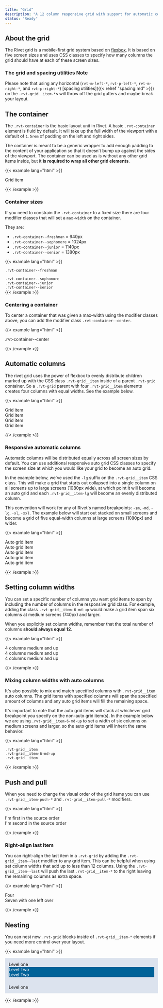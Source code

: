 ```yaml
---
title: "Grid"
description: "A 12 column responsive grid with support for automatic columns that makes it easy to lay out your application."
status: "Ready"
---
```


## About the grid
The Rivet grid is a mobile-first grid system based on [flexbox](https://www.w3.org/TR/css-flexbox-1/). It is based on five screen sizes and uses CSS classes to specify how many columns the grid should have at each of these screen sizes.

<h3>The grid and spacing utilities <span class="rvt-badge rvt-badge--warning">Note</span></h3>

Please note that using any horizontal (`rvt-m-left-*`, `rvt-p-left-*`, `rvt-m-right-*`, and `rvt-p-right-*`) [spacing utilities]({{< relref "spacing.md" >}}) on the `.rvt-grid__item-*`s will throw off the grid gutters and maybe break your layout.

## The container
The `.rvt-container` is the basic layout unit in Rivet. A basic `.rvt-container` element is fluid by default. It will take up the full width of the viewport with a default of `1.5rem` of padding on the left and right sides.

The container is meant to be a generic wrapper to add enough padding to the content of your application so that it doesn't bump up against the sides of the viewport. The container can be used as is without any other grid items inside, but it **is required to wrap all other grid elements**.

{{< example lang="html" >}}<div class="rvt-container">
    <div class="rvt-grid">
        <div class="rvt-grid__item">
            <span>Grid item</span>
        </div>
    </div>
</div>
{{< /example >}}

### Container sizes
If you need to constrain the `.rvt-container` to a fixed size there are four modifier classes that will set a `max-width` on the container.

They are:

- `.rvt-container--freshman` = 640px
- `.rvt-container--sophomore` = 1024px
- `.rvt-container--junior` = 1140px
- `.rvt-container--senior` = 1380px

{{< example lang="html" >}}<div class="rvt-container rvt-container--freshman">
    <div class="rvt-grid">
        <div class="rvt-grid__item"><span><code>.rvt-container--freshman</code></span></div>
    </div>
</div>
<div class="rvt-container rvt-container--sophomore">
    <div class="rvt-grid">
        <div class="rvt-grid__item"><span><code>.rvt-container--sophomore</code></span></div>
    </div>
</div>
<div class="rvt-container rvt-container--junior">
    <div class="rvt-grid">
        <div class="rvt-grid__item"><span><code>.rvt-container--junior</code></span></div>
    </div>
</div>
<div class="rvt-container rvt-container--senior">
    <div class="rvt-grid">
        <div class="rvt-grid__item"><span><code>.rvt-container--senior</code></span></div>
    </div>
</div>
{{< /example >}}

### Centering a container
To center a container that was given a max-width using the modifier classes above, you can add the modifier class `.rvt-container--center`.

{{< example lang="html" >}}<div class="rvt-container rvt-container--freshman rvt-container--center">
    <div class="rvt-grid">
        <div class="rvt-grid__item">
            <span>.rvt-container--center</span>
        </div>
    </div>
</div>
{{< /example >}}

## Automatic columns
The rivet grid uses the power of flexbox to evenly distribute children marked up with the CSS class `.rvt-grid__item` inside of a parent `.rvt-grid`  container. So a `.rvt-grid` parent with four `.rvt-grid__item` elements creates four columns with equal widths. See the example below.

{{< example lang="html" >}}<div class="rvt-container">
    <div class="rvt-grid">
        <div class="rvt-grid__item">
            <span>Grid item</span>
        </div>
        <div class="rvt-grid__item">
            <span>Grid item</span>
        </div>
        <div class="rvt-grid__item">
            <span>Grid item</span>
        </div>
        <div class="rvt-grid__item">
            <span>Grid item</span>
        </div>
    </div>
</div>
{{< /example >}}

### Responsive automatic columns
Automatic columns will be distributed equally across all screen sizes by default. You can use additional responsive auto grid CSS classes to specify the screen size at which you would like your grid to become an auto grid.

In the example below, we've used the `-lg` suffix on the `.rvt-grid__item` CSS class. This will make a grid that starts out collapsed into a single column on all screens up to large screens (1080px wide), at which point it will become an auto grid and each `.rvt-grid__item-lg` will become an evenly distributed column.

This convention will work for any of Rivet's named breakpoints: `-sm`, `-md`, `-lg`, `-xl`, `-xxl`. The example below will start out stacked on small screens and become a grid of five equal-width columns at large screens (1080px) and wider.

{{< example lang="html" >}}<div class="rvt-container">
    <div class="rvt-grid">
        <div class="rvt-grid__item-lg">
            <span>Auto grid item</span>
        </div>
        <div class="rvt-grid__item-lg">
            <span>Auto grid item</span>
        </div>
        <div class="rvt-grid__item-lg">
            <span>Auto grid item</span>
        </div>
        <div class="rvt-grid__item-lg">
            <span>Auto grid item</span>
        </div>
        <div class="rvt-grid__item-lg">
            <span>Auto grid item</span>
        </div>
    </div>
</div>
{{< /example >}}

## Setting column widths

You can set a specific number of columns you want grid items to span by including the number of columns in the responsive grid class. For example, adding the class `.rvt-grid__item-6-md-up` would make a grid item span six columns at medium screens (740px) and larger.

When you explicitly set column widths, remember that the total number of columns **should always equal 12**.

{{< example lang="html" >}}<div class="rvt-container rvt-container--junior rvt-container--center">
    <div class="rvt-grid">
        <div class="rvt-grid__item-4-md-up">
            <span>4 columns medium and up</span>
        </div>
        <div class="rvt-grid__item-4-md-up">
            <span>4 columns medium and up</span>
        </div>
        <div class="rvt-grid__item-4-md-up">
            <span>4 columns medium and up</span>
        </div>
    </div>
</div>
{{< /example >}}

### Mixing column widths with auto columns
It's also possible to mix and match specified columns with `.rvt-grid__item` auto columns. The grid items with specified columns will span the specified amount of columns and any auto grid items will fill the remaining space.

It's important to note that the auto grid items will stack at whichever grid breakpoint you specify on the non-auto grid item(s). In the example below we are using `.rvt-grid__item-6-md-up` to set a width of six columns on medium screens and larger, so the auto grid items will inherit the same behavior.

{{< example lang="html" >}}<div class="rvt-container">
    <div class="rvt-grid">
        <div class="rvt-grid__item">
            <span><code>.rvt-grid__item</code></span>
        </div>
        <div class="rvt-grid__item-6-md-up">
            <span><code>.rvt-grid__item-6-md-up</code></span>
        </div>
        <div class="rvt-grid__item">
            <span><code>.rvt-grid__item</code></span>
        </div>
    </div>
</div>
{{< /example >}}

## Push and pull
When you need to change the visual order of the grid items you can use `.rvt-grid__item-push-*` and `.rvt-grid__item-pull-*` modifiers.

{{< example lang="html" >}}<div class="rvt-container">
    <div class="rvt-grid">
        <div class="rvt-grid__item-4-md-up rvt-grid__item-push-8-md">
            <span>I'm first in the source order</span>
        </div>
        <div class="rvt-grid__item-8-md-up rvt-grid__item-pull-4-md">
            <span>I'm second in the source order</span>
        </div>
    </div>
</div>
{{< /example >}}

### Right-align last item
You can right-align the last item in a `.rvt-grid` by adding the `.rvt-grid__item--last` modifier to any grid item. This can be helpful when using set column widths that add up to less than 12 columns. Using the `.rvt-grid__item--last` will push the last `.rvt-grid__item-*` to the right leaving the remaining columns as extra space.

{{< example lang="html" >}}<div class="rvt-container">
    <div class="rvt-grid">
        <div class="rvt-grid__item-4-sm-up">
            <span>Four</span>
        </div>
        <div class="rvt-grid__item-7-sm-up rvt-grid__item--last">
            <span>Seven with one left over</span>
        </div>
    </div>
</div>
{{< /example >}}

## Nesting
You can nest new `.rvt-grid` blocks inside of `.rvt-grid__item-*` elements if you need more control over your layout.

{{< example lang="html" >}}<div class="rvt-container">
    <div class="rvt-grid">
        <div class="rvt-grid__item-7-md-up rvt-grid__item-9-lg-up">
            <div style="background-color: #dce3ee; padding: .75rem;">
                Level one
                <div class="rvt-grid">
                    <div class="rvt-grid__item-7-md-up rvt-grid__item-9-lg-up">
                        <div style="background-color: #006298; color: #fff;">
                            Level Two
                        </div>
                    </div>
                    <div class="rvt-grid__item-5-md-up rvt-grid__item-3-lg-up">
                        <div style="background-color: #006298; color: #fff;">Level Two</div>
                    </div>
                </div>
            </div>
        </div>
        <div class="rvt-grid__item-5-md-up rvt-grid__item-3-lg-up">
            <div style="background-color: #dce3ee; padding: .75rem;">
                Level one
            </div>
        </div>
    </div>
</div>
{{< /example >}}
